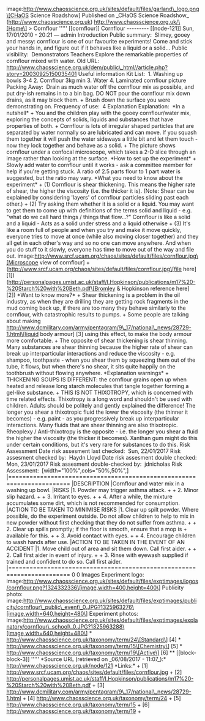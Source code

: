 image:http://www.chaosscience.org.uk/sites/default/files/garland\_logo.png\[CHaOS Science Roadshow\] Published on \_CHaOS Science Roadshow\_ (http://www.chaosscience.org.uk) http://www.chaosscience.org.uk/\[Home\] &gt; Cornflour ''''' \[\[cornflour\]\] Cornflour --------- \[\[node-121\]\] Sun, 17/01/2010 - 20:21 — admin Introduction Public summary:  Slimey, gooey and messy: cornflour is one of our favourite experiments! Come and stick your hands in, and figure out if it behaves like a liquid or a solid... Public visibility:  Demonstrators Teachers Explore the remarkable properties of cornflour mixed with water. Old URL:  http://www.chaosscience.org.uk/dem/public\_html//article.php?story=20030925150035401 Useful information Kit List:  1. Washing up bowls 3-4 2. Cornflour 3kg min 3. Water 4. Laminated cornflour picture Packing Away:  Drain as much water off the cornflour mix as possible, and put dry-ish remains in to a bin bag. DO NOT pour the cornflour mix down drains, as it may block them. + Brush down the surface you were demonstrating on. Frequency of use:  4 Explanation Explanation:  \*In a nutshell\* + You and the children play with the gooey cornflour/water mix, exploring the concepts of solids, liquids and substances that have properties of both. + Cornflour is lots of irregular shaped particles that are separated by water normally so are lubricated and can move. If you squash them together it will push the water sideways a little bit and let them touch - now they lock together and behave as a solid. + The picture shows cornflour under a confocal microscope, which takes a 2-D slice through an image rather than looking at the surface. \*How to set up the experiment\* + Slowly add water to cornflour until it works - ask a committee member for help if you're getting stuck. A ratio of 2.5 parts flour to 1 part water is suggested, but the ratio may vary. \*What you need to know about the experiment\* + (1) Cornflour is shear thickening. This means the higher rate of shear, the higher the viscosity (i.e. the thicker it is). (Note: Shear can be explained by considering 'layers' of cornflour particles sliding past each other.) + (2) Try asking them whether it is a solid or a liquid. You may want to get them to come up with definitions of the terms solid and liquid - e.g. "what do we call hard things / things that flow...?" Cornflour is like a solid and a liquid - Acts as a solid under stress and a liquid otherwise + (3) It's like a room full of people and when you try and make it move quickly, everyone tries to move at once (while also moving closer together) and they all get in each other's way and so no one can move anywhere. And when you do stuff to it slowly, everyone has time to move out of the way and file out. image:http://www.srcf.ucam.org/chaos/sites/default/files/cornflour.jpg\[Microscope view of cornflour\] + (http://www.srcf.ucam.org/chaos/sites/default/files/cornflour.jpg\[file here\] \[1\]) (http://personalpages.umist.ac.uk/staff/I.Hopkinson/publications/m17%20-%20Starch%20with%20Beth.pdf\[Bromley & Hopkinson reference here\] \[2\]) \*Want to know more?\* + Shear thickening is a problem in the oil industry, as when they are drilling they are getting rock fragments in the mud coming back up, if there are too many they behave similarly to the cornflour, with catastrophic results to pumps. + Some people are talking about making http://www.dcmilitary.com/army/pentagram/9\_17/national\_news/28729-1.html\[liquid body armour\] \[3\] using this effect, to make the body armour more comfortable. + The opposite of shear thickening is shear thinning. Many substances are shear thinning because the higher rate of shear can break up interparticular interactions and reduce the viscosity - e.g. shampoo, toothpaste - when you shear them by squeezing them out of the tube, it flows, but when there's no shear, it sits quite happily on the toothbrush without flowing anywhere. \*Explanation warnings\* + THICKENING SOUPS IS DIFFERENT: the cornflour grains open up when heated and release long starch molecules that tangle together forming a gel-like substance. + THIS IS NOT THIXOTROPY, which is concerned with time related effects. Thixotropy is a long word and shouldn't be used with children. Adults should be politely and gently explained the difference! The longer you shear a thixotropic fluid the lower the viscosity (the thinner it becomes) - e.g. paint - as you progressively break up interparticular interactions. Many fluids that are shear thinning are also thixotropic. Rheoplexy / Anti-thixotropy is the opposite - i.e. the longer you shear a fluid the higher the viscosity (the thicker it becomes). Xanthan gum might do this under certain conditions, but it's very rare for substances to do this. Risk Assessment Date risk assesment last checked:  Sun, 22/01/2017 Risk assesment checked by:  Haydn Lloyd Date risk assesment double checked:  Mon, 23/01/2017 Risk assesment double-checked by:  jdnicholas Risk Assessment:  \[width="100%",cols="50%,50%",\] |======================================================================= |DESCRIPTION |Cornflour and water mix in a washing up bowl. |RISKS |1. Powder may trigger asthma attack. + + 2. Minor slip hazard. + + 3. Irritant to eyes. + + 4. After a while, the mixture accumulates some dirt, which is not recommended for consumption. |ACTION TO BE TAKEN TO MINIMISE RISKS |1. Clear up spilt powder. Where possible, do the experiment outside. Do not allow children to help to mix in new powder without first checking that they do not suffer from asthma. + + 2. Clear up spills promptly; if the floor is smooth, ensure that a mop is + available for this. + + 3. Avoid contact with eyes. + + 4. Encourage children to wash hands after use. |ACTION TO BE TAKEN IN THE EVENT OF AN ACCIDENT |1. Move child out of area and sit them down. Call first aider. + + 2. Call first aider in event of injury. + + 3. Rinse with eyewash supplied if trained and confident to do so. Call first aider. |======================================================================= 0 0 Images Experiment logo:  image:http://www.chaosscience.org.uk/sites/default/files/exptimages/logos/cornflour.png?1324332336\[image,width=400,height=400\] Publicity photo:  image:http://www.chaosscience.org.uk/sites/default/files/exptimages/publicity/cornflour\_public\_event\_0.JPG?1325963276\[image,width=640,height=480\] Experiment photos:  image:http://www.chaosscience.org.uk/sites/default/files/exptimages/explanatory/cornflour\_school\_0.JPG?1325963288\[image,width=640,height=480\] \* http://www.chaosscience.org.uk/taxonomy/term/24\[Standard\] \[4\] \* http://www.chaosscience.org.uk/taxonomy/term/15\[Chemistry\] \[5\] \* http://www.chaosscience.org.uk/taxonomy/term/19\[Active\] \[6\] \*\* \[\[block-block-3\]\] ''''' \*Source URL (retrieved on \_06/08/2017 - 11:07\_):\* http://www.chaosscience.org.uk/node/121 \*Links:\* + \[1\] http://www.srcf.ucam.org/chaos/sites/default/files/cornflour.jpg + \[2\] http://personalpages.umist.ac.uk/staff/I.Hopkinson/publications/m17%20-%20Starch%20with%20Beth.pdf + \[3\] http://www.dcmilitary.com/army/pentagram/9\_17/national\_news/28729-1.html + \[4\] http://www.chaosscience.org.uk/taxonomy/term/24 + \[5\] http://www.chaosscience.org.uk/taxonomy/term/15 + \[6\] http://www.chaosscience.org.uk/taxonomy/term/19 +
